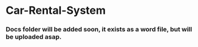 # Car-Rental-System

### Docs folder will be added soon, it exists as a word file, but will be uploaded asap.
